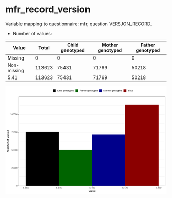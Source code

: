 # mfr_record_version
Variable mapping to questionnaire: mfr, question VERSJON_RECORD.
- Number of values:

| Value | Total | Child genotyped | Mother genotyped | Father genotyped |
| ----- | ----- | --------------- | ---------------- | ---------------- |
| Missing | 0 | 0 | 0 | 0 |
| Non-missing | 113623 | 75431 | 71769 | 50218 |
| 5.41 | 113623 | 75431 | 71769 | 50218 |



![](mfr_record_version_n.png)



